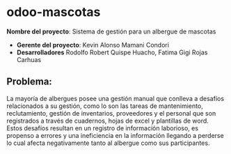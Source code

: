 # odoo-mascotas

**Nombre del proyecto**: Sistema de gestión para un albergue de mascotas

- **Gerente del proyecto**: Kevin Alonso Mamani Condori
- **Desarrolladores** Rodolfo Robert Quispe Huacho, Fatima Gigi Rojas Carhuas

## Problema:

La mayoría de albergues posee una gestión manual que conlleva a desafíos relacionados a su gestión, como lo son las tareas de mantenimiento, reclutamiento, gestión de inventarios, proveedores y el personal que son registrados a través de cuadernos, hojas de excel y plantillas de word.
Estos desafíos resultan en un registro de información laborioso, es propenso a errores y una ineficiencia en la información llegando a perderse lo cual afecta negativamente tanto al albergue como sus participantes.
